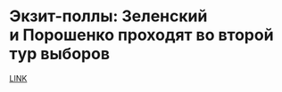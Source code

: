 # Экзит-поллы: Зеленский и Порошенко проходят во второй тур выборов



[LINK](https://varlamov.ru/3374388.html)